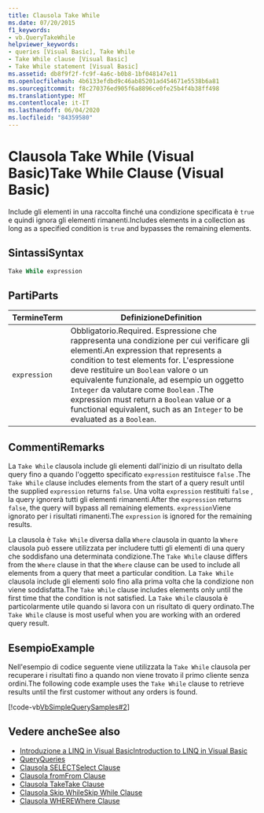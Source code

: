 ```yaml
---
title: Clausola Take While
ms.date: 07/20/2015
f1_keywords:
- vb.QueryTakeWhile
helpviewer_keywords:
- queries [Visual Basic], Take While
- Take While clause [Visual Basic]
- Take While statement [Visual Basic]
ms.assetid: db8f9f2f-fc9f-4a6c-b0b8-1bf048147e11
ms.openlocfilehash: 4b6133efdbd9c46ab85201ad454671e5538b6a81
ms.sourcegitcommit: f8c270376ed905f6a8896ce0fe25b4f4b38ff498
ms.translationtype: MT
ms.contentlocale: it-IT
ms.lasthandoff: 06/04/2020
ms.locfileid: "84359580"
---
```

# <a name="take-while-clause-visual-basic"></a><span data-ttu-id="a7372-102">Clausola Take While (Visual Basic)</span><span class="sxs-lookup"><span data-stu-id="a7372-102">Take While Clause (Visual Basic)</span></span>
<span data-ttu-id="a7372-103">Include gli elementi in una raccolta finché una condizione specificata è `true` e quindi ignora gli elementi rimanenti.</span><span class="sxs-lookup"><span data-stu-id="a7372-103">Includes elements in a collection as long as a specified condition is `true` and bypasses the remaining elements.</span></span>  
  
## <a name="syntax"></a><span data-ttu-id="a7372-104">Sintassi</span><span class="sxs-lookup"><span data-stu-id="a7372-104">Syntax</span></span>  
  
```vb  
Take While expression  
```  
  
## <a name="parts"></a><span data-ttu-id="a7372-105">Parti</span><span class="sxs-lookup"><span data-stu-id="a7372-105">Parts</span></span>  
  
|<span data-ttu-id="a7372-106">Termine</span><span class="sxs-lookup"><span data-stu-id="a7372-106">Term</span></span>|<span data-ttu-id="a7372-107">Definizione</span><span class="sxs-lookup"><span data-stu-id="a7372-107">Definition</span></span>|  
|---|---|  
|`expression`|<span data-ttu-id="a7372-108">Obbligatorio.</span><span class="sxs-lookup"><span data-stu-id="a7372-108">Required.</span></span> <span data-ttu-id="a7372-109">Espressione che rappresenta una condizione per cui verificare gli elementi.</span><span class="sxs-lookup"><span data-stu-id="a7372-109">An expression that represents a condition to test elements for.</span></span> <span data-ttu-id="a7372-110">L'espressione deve restituire un `Boolean` valore o un equivalente funzionale, ad esempio un oggetto `Integer` da valutare come `Boolean` .</span><span class="sxs-lookup"><span data-stu-id="a7372-110">The expression must return a `Boolean` value or a functional equivalent, such as an `Integer` to be evaluated as a `Boolean`.</span></span>|  
  
## <a name="remarks"></a><span data-ttu-id="a7372-111">Commenti</span><span class="sxs-lookup"><span data-stu-id="a7372-111">Remarks</span></span>  
 <span data-ttu-id="a7372-112">La `Take While` clausola include gli elementi dall'inizio di un risultato della query fino a quando l'oggetto specificato `expression` restituisce `false` .</span><span class="sxs-lookup"><span data-stu-id="a7372-112">The `Take While` clause includes elements from the start of a query result until the supplied `expression` returns `false`.</span></span> <span data-ttu-id="a7372-113">Una volta `expression` restituiti `false` , la query ignorerà tutti gli elementi rimanenti.</span><span class="sxs-lookup"><span data-stu-id="a7372-113">After the `expression` returns `false`, the query will bypass all remaining elements.</span></span> <span data-ttu-id="a7372-114">`expression`Viene ignorato per i risultati rimanenti.</span><span class="sxs-lookup"><span data-stu-id="a7372-114">The `expression` is ignored for the remaining results.</span></span>  
  
 <span data-ttu-id="a7372-115">La clausola è `Take While` diversa dalla `Where` clausola in quanto la `Where` clausola può essere utilizzata per includere tutti gli elementi di una query che soddisfano una determinata condizione.</span><span class="sxs-lookup"><span data-stu-id="a7372-115">The `Take While` clause differs from the `Where` clause in that the `Where` clause can be used to include all elements from a query that meet a particular condition.</span></span> <span data-ttu-id="a7372-116">La `Take While` clausola include gli elementi solo fino alla prima volta che la condizione non viene soddisfatta.</span><span class="sxs-lookup"><span data-stu-id="a7372-116">The `Take While` clause includes elements only until the first time that the condition is not satisfied.</span></span> <span data-ttu-id="a7372-117">La `Take While` clausola è particolarmente utile quando si lavora con un risultato di query ordinato.</span><span class="sxs-lookup"><span data-stu-id="a7372-117">The `Take While` clause is most useful when you are working with an ordered query result.</span></span>  
  
## <a name="example"></a><span data-ttu-id="a7372-118">Esempio</span><span class="sxs-lookup"><span data-stu-id="a7372-118">Example</span></span>  
 <span data-ttu-id="a7372-119">Nell'esempio di codice seguente viene utilizzata la `Take While` clausola per recuperare i risultati fino a quando non viene trovato il primo cliente senza ordini.</span><span class="sxs-lookup"><span data-stu-id="a7372-119">The following code example uses the `Take While` clause to retrieve results until the first customer without any orders is found.</span></span>  
  
 [!code-vb[VbSimpleQuerySamples#2](~/samples/snippets/visualbasic/VS_Snippets_VBCSharp/VbSimpleQuerySamples/VB/QuerySamples1.vb#2)]  
  
## <a name="see-also"></a><span data-ttu-id="a7372-120">Vedere anche</span><span class="sxs-lookup"><span data-stu-id="a7372-120">See also</span></span>

- [<span data-ttu-id="a7372-121">Introduzione a LINQ in Visual Basic</span><span class="sxs-lookup"><span data-stu-id="a7372-121">Introduction to LINQ in Visual Basic</span></span>](../../programming-guide/language-features/linq/introduction-to-linq.md)
- [<span data-ttu-id="a7372-122">Query</span><span class="sxs-lookup"><span data-stu-id="a7372-122">Queries</span></span>](index.md)
- [<span data-ttu-id="a7372-123">Clausola SELECT</span><span class="sxs-lookup"><span data-stu-id="a7372-123">Select Clause</span></span>](select-clause.md)
- [<span data-ttu-id="a7372-124">Clausola from</span><span class="sxs-lookup"><span data-stu-id="a7372-124">From Clause</span></span>](from-clause.md)
- [<span data-ttu-id="a7372-125">Clausola Take</span><span class="sxs-lookup"><span data-stu-id="a7372-125">Take Clause</span></span>](take-clause.md)
- [<span data-ttu-id="a7372-126">Clausola Skip While</span><span class="sxs-lookup"><span data-stu-id="a7372-126">Skip While Clause</span></span>](skip-while-clause.md)
- [<span data-ttu-id="a7372-127">Clausola WHERE</span><span class="sxs-lookup"><span data-stu-id="a7372-127">Where Clause</span></span>](where-clause.md)
